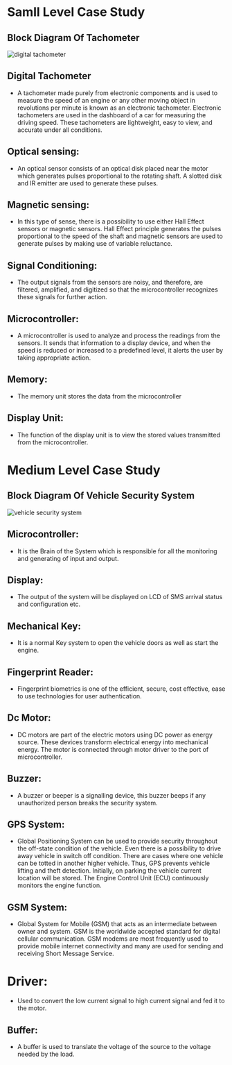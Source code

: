 # Samll Level Case Study

## Block Diagram Of Tachometer

![digital tachometer](https://user-images.githubusercontent.com/82751022/154839827-e7b0263b-8a78-4ce9-8212-b31a704571e7.png)

## Digital Tachometer
- A tachometer made purely from electronic components and is used to measure the speed of an engine or any other moving object in revolutions per minute is known as an electronic tachometer. Electronic tachometers are used in the dashboard of a car for measuring the driving speed. These tachometers are lightweight, easy to view, and accurate under all conditions.

## Optical sensing: 
- An optical sensor consists of an optical disk placed near the motor which generates pulses proportional to the rotating shaft. A slotted disk and IR emitter are used to generate these pulses.

## Magnetic sensing: 
- In this type of sense, there is a possibility to use either Hall Effect sensors or magnetic sensors. Hall Effect principle generates the pulses proportional to the speed of the shaft and magnetic sensors are used to generate pulses by making use of variable reluctance.

## Signal Conditioning: 
- The output signals from the sensors are noisy, and therefore, are filtered, amplified, and digitized so that the microcontroller recognizes these signals for further action.

## Microcontroller:
-  A microcontroller is used to analyze and process the readings from the sensors. It sends that information to a display device, and when the speed is reduced or increased to a predefined level, it alerts the user by taking appropriate action.

## Memory: 
- The memory unit stores the data from the microcontroller

## Display Unit: 
- The function of the display unit is to view the stored values transmitted from the microcontroller.




# Medium Level Case Study

## Block Diagram Of Vehicle Security System


![vehicle security system](https://user-images.githubusercontent.com/82751022/154840076-ddc73fbb-71e3-4ec6-8850-4738d3f6ac66.png)

## Microcontroller: 
- It is the Brain of the System which is responsible for all the monitoring and generating of input and output.
##	Display: 
- The output of the system will be displayed on LCD of SMS arrival status and configuration etc.
## Mechanical Key: 
- It is a normal Key system to open the vehicle doors as well as start the engine.
## Fingerprint Reader: 
- Fingerprint biometrics is one of the efficient, secure, cost effective, ease to use technologies for user authentication.
## Dc Motor:
- DC motors are part of the electric motors using DC power as energy source. These devices transform electrical energy into mechanical energy. The motor is connected through motor driver to the port of microcontroller.
## Buzzer: 
- A buzzer or beeper is a signalling device, this buzzer beeps if any unauthorized person breaks the security system.
## GPS System: 
- Global Positioning System can be used to provide security throughout the off-state condition of the vehicle. Even there is a possibility to drive away vehicle in switch off condition. There are cases where one vehicle can be totted in another higher vehicle. Thus, GPS prevents vehicle lifting and theft detection.  Initially, on parking the vehicle current location will be stored. The Engine Control Unit (ECU) continuously monitors the engine function.
## GSM System: 
- Global System for Mobile (GSM) that acts as an intermediate between owner and system. GSM is the worldwide accepted standard for digital cellular communication. GSM modems are most frequently used to provide mobile internet connectivity and many are used for sending and receiving Short Message Service.
# 	Driver: 
- Used to convert the low current signal to high current signal and fed it to the motor.
## Buffer: 
- A buffer is used to translate the voltage of the source to the voltage needed by the load.

